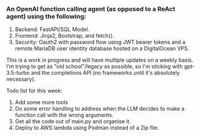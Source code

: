 ### An OpenAI function calling agent (as opposed to a ReAct agent) using the following: 

1. Backend: FastAPI/SQL Model.
2. Frontend: Jinja2, Bootstrap, and fetch().
3. Security: Oauth2 with password flow using JWT bearer tokens and a remote MariaDB user identity database hosted on a DigitalOcean VPS.


This is a work in progress and will have multiple updates on a weekly basis.
I'm trying to get as "old school"/legacy as possible, so I'm sticking with gpt-3.5-turbo and the completions API (no frameworks until it's absolutely necessary).

Todo list for this week:

1. Add some more tools
2. Do some error handling to address when the LLM decides to make a function call with the wrong arguments.
3. Get all the code out of main.py and organise it.
4. Deploy to AWS lambda using Podman instead of a Zip file.




